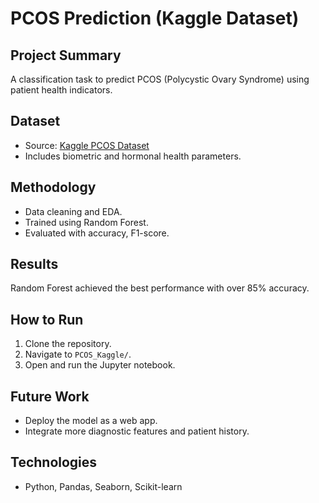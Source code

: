 # PCOS Prediction (Kaggle Dataset)

## Project Summary
A classification task to predict PCOS (Polycystic Ovary Syndrome) using patient health indicators.

## Dataset
- Source: [Kaggle PCOS Dataset](https://www.kaggle.com/datasets/kunwarakash/predicting-pcos)
- Includes biometric and hormonal health parameters.

## Methodology
- Data cleaning and EDA.
- Trained using Random Forest.
- Evaluated with accuracy, F1-score.

## Results
Random Forest achieved the best performance with over 85% accuracy.

## How to Run
1. Clone the repository.
2. Navigate to `PCOS_Kaggle/`.
3. Open and run the Jupyter notebook.

## Future Work
- Deploy the model as a web app.
- Integrate more diagnostic features and patient history.

## Technologies
- Python, Pandas, Seaborn, Scikit-learn

